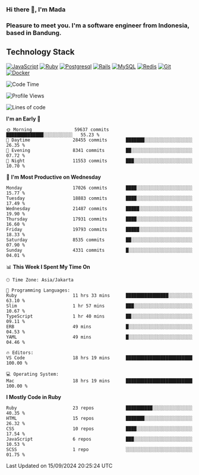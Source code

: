 ### Hi there 👋, I'm Mada
### Pleasure to meet you. I'm a software engineer from Indonesia, based in Bandung.

## Technology Stack

[![JavaScript](https://img.shields.io/badge/-JavaScript-%23F7DF1C?style=flat-square&logo=javascript&logoColor=000000&labelColor=%23F7DF1C&color=%23FFCE5A)](https://www.javascript.com/)
[![Ruby](https://img.shields.io/badge/Ruby-CC342D?style=flat-square&logo=ruby&logoColor=white)](https://www.ruby-lang.org/en/)
[![Postgresql](https://img.shields.io/badge/PostgreSQL-316192?style=flat-square&logo=postgresql&logoColor=ffffff)](https://www.postgresql.org/)
[![Rails](https://img.shields.io/badge/Ruby_on_Rails-CC0000?style=flat-square&logo=ruby-on-rails&logoColor=white)](https://rubyonrails.org/)
[![MySQL](https://img.shields.io/badge/-MySQL-4479A1?style=flat-square&logo=MySQL&logoColor=ffffff)](https://www.mysql.com/)
[![Redis](https://img.shields.io/badge/-Redis-DC382D?style=flat-square&logo=Redis&logoColor=ffffff)](https://redis.io/)
[![Git](https://img.shields.io/badge/-Git-%23F05032?style=flat-square&logo=git&logoColor=%23ffffff)](https://git-scm.com/)
[![Docker](https://img.shields.io/badge/-Docker-2496ED?style=flat-square&logo=docker&logoColor=ffffff)](https://www.docker.com/)
<!--
**madaarya/madaarya** is a ✨ _special_ ✨ repository because its `README.md` (this file) appears on your GitHub profile.

Here are some ideas to get you started:

- 🔭 I’m currently working on ...
- 🌱 I’m currently learning ...
- 👯 I’m looking to collaborate on ...
- 🤔 I’m looking for help with ...
- 💬 Ask me about ...
- 📫 How to reach me: ...
- 😄 Pronouns: ...
- ⚡ Fun fact: ...
-->
<!--START_SECTION:waka-->
![Code Time](http://img.shields.io/badge/Code%20Time-6%2C453%20hrs%2021%20mins-blue)

![Profile Views](http://img.shields.io/badge/Profile%20Views-0-blue)

![Lines of code](https://img.shields.io/badge/From%20Hello%20World%20I%27ve%20Written-45.9%20million%20lines%20of%20code-blue)

**I'm an Early 🐤** 

```text
🌞 Morning                59637 commits       ██████████████░░░░░░░░░░░   55.23 % 
🌆 Daytime                28455 commits       ███████░░░░░░░░░░░░░░░░░░   26.35 % 
🌃 Evening                8341 commits        ██░░░░░░░░░░░░░░░░░░░░░░░   07.72 % 
🌙 Night                  11553 commits       ███░░░░░░░░░░░░░░░░░░░░░░   10.70 % 
```
📅 **I'm Most Productive on Wednesday** 

```text
Monday                   17026 commits       ████░░░░░░░░░░░░░░░░░░░░░   15.77 % 
Tuesday                  18883 commits       ████░░░░░░░░░░░░░░░░░░░░░   17.49 % 
Wednesday                21487 commits       █████░░░░░░░░░░░░░░░░░░░░   19.90 % 
Thursday                 17931 commits       ████░░░░░░░░░░░░░░░░░░░░░   16.60 % 
Friday                   19793 commits       █████░░░░░░░░░░░░░░░░░░░░   18.33 % 
Saturday                 8535 commits        ██░░░░░░░░░░░░░░░░░░░░░░░   07.90 % 
Sunday                   4331 commits        █░░░░░░░░░░░░░░░░░░░░░░░░   04.01 % 
```


📊 **This Week I Spent My Time On** 

```text
🕑︎ Time Zone: Asia/Jakarta

💬 Programming Languages: 
Ruby                     11 hrs 33 mins      ████████████████░░░░░░░░░   63.10 % 
Slim                     1 hr 57 mins        ███░░░░░░░░░░░░░░░░░░░░░░   10.67 % 
TypeScript               1 hr 40 mins        ██░░░░░░░░░░░░░░░░░░░░░░░   09.11 % 
ERB                      49 mins             █░░░░░░░░░░░░░░░░░░░░░░░░   04.53 % 
YAML                     49 mins             █░░░░░░░░░░░░░░░░░░░░░░░░   04.46 % 

🔥 Editors: 
VS Code                  18 hrs 19 mins      █████████████████████████   100.00 % 

💻 Operating System: 
Mac                      18 hrs 19 mins      █████████████████████████   100.00 % 
```

**I Mostly Code in Ruby** 

```text
Ruby                     23 repos            ██████████░░░░░░░░░░░░░░░   40.35 % 
HTML                     15 repos            ███████░░░░░░░░░░░░░░░░░░   26.32 % 
CSS                      10 repos            ████░░░░░░░░░░░░░░░░░░░░░   17.54 % 
JavaScript               6 repos             ███░░░░░░░░░░░░░░░░░░░░░░   10.53 % 
SCSS                     1 repo              ░░░░░░░░░░░░░░░░░░░░░░░░░   01.75 % 
```




 Last Updated on 15/09/2024 20:25:24 UTC
<!--END_SECTION:waka-->
